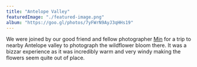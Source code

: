 ```yaml
---
title: "Antelope Valley"
featuredImage: "./featured-image.png"
album: "https://goo.gl/photos/7yFWrN9AyJ3qHHs19"
---
```

We were joined by our good friend and fellow photographer [Min](https://twitter.com/desertmint) for a trip to nearby
Antelope valley to photograph the wildflower bloom there. It was a bizzar experience as it was incredibly warm and very windy
making the flowers seem quite out of place.
